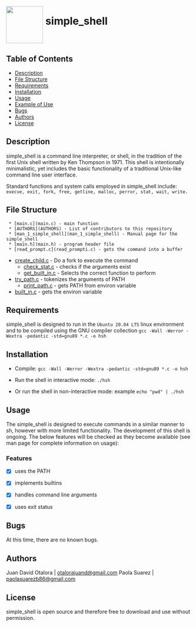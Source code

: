 # <a href="url"><img src="https://img.freepik.com/vector-gratis/ilustracion-objeto-verano-playa_53876-20309.jpg" align="middle" width="100" height="100"></a> simple_shell


## Table of Contents
* [Description](#description)
* [File Structure](#file-structure)
* [Requirements](#requirements)
* [Installation](#installation)
* [Usage](#usage)
* [Example of Use](#example-of-use)
* [Bugs](#bugs)
* [Authors](#authors)
* [License](#license)

## Description
simple_shell is a command line interpreter, or shell, in the tradition of the first Unix shell written by Ken Thompson in 1971. This shell is intentionally minimalistic, yet includes the basic functionality of a traditional Unix-like command line user interface.

Standard functions and system calls employed in simple_shell include:
   `execve, exit, fork, free, getline, malloc, perror, stat, wait, write.`

## File Structure
	 * [main.c](main.c) - main function
	 * [AUTHORS](AUTHORS) - List of contributors to this repository
	 * [man_1_simple_shell](man_1_simple_shell) - Manual page for the simple_shell
	 * [main.h](main.h) - program header file
	 * [read_prompt.c](read_prompti.c) - gets the command into a buffer
   * [create_child.c](create_child.c) - Do a fork to execute the command
	 * [check_stat.c](check_stat.c) - checks if the arguments exist
	 * [get_built_in.c](get_built_in.c) - Selects the correct function to perform
   * [try_path.c](try_path.c) - tokenizes the arguments of PATH
	 * [print_path.c](print_path.c) - gets PATH from environ variable
   * [built_in.c](built_in.c) - gets the environ variable


## Requirements


simple_shell is designed to run in the `Ubuntu 20.04 LTS` linux environment and to be compiled using the GNU compiler collection `gcc -Wall -Werror -Wextra -pedantic -std=gnu89 *.c -o hsh`


## Installation


- Compile: `gcc -Wall -Werror -Wextra -pedantic -std=gnu89 *.c -o hsh`

- Run the shell in interactive mode: `./hsh`

- Or run the shell in non-interactive mode: example `echo "pwd" | ./hsh`


## Usage


The simple_shell is designed to execute commands in a similar manner to sh, however with more limited functionality. The development of this shell is ongoing. The below features will be checked as they become available (see man page for complete information on usage):


### Features


- [x] uses the PATH
- [x] implements builtins
- [x] handles command line arguments
- [x] uses exit status


## Bugs


At this time, there are no known bugs.


## Authors


Juan David Otalora | otalorajuand@gmail.com
Paola Suarez | paolasuarezb86@gmail.com


## License


simple_shell is open source and therefore free to download and use without permission.



